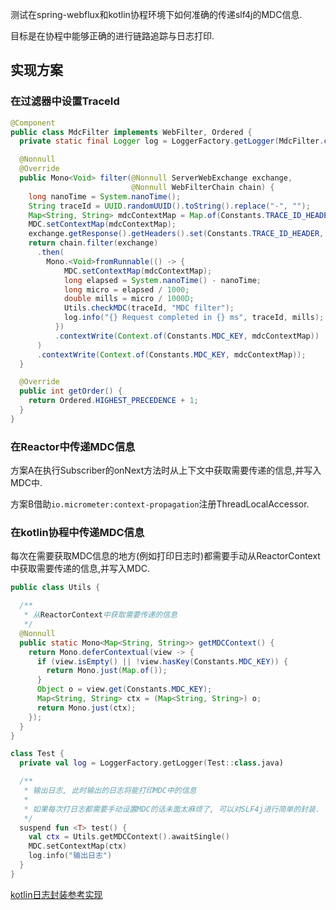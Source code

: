 测试在spring-webflux和kotlin协程环境下如何准确的传递slf4j的MDC信息.

目标是在协程中能够正确的进行链路追踪与日志打印.

## 实现方案

### 在过滤器中设置TraceId

```java
@Component
public class MdcFilter implements WebFilter, Ordered {
  private static final Logger log = LoggerFactory.getLogger(MdcFilter.class);

  @Nonnull
  @Override
  public Mono<Void> filter(@Nonnull ServerWebExchange exchange,
                           @Nonnull WebFilterChain chain) {
    long nanoTime = System.nanoTime();
    String traceId = UUID.randomUUID().toString().replace("-", "");
    Map<String, String> mdcContextMap = Map.of(Constants.TRACE_ID_HEADER, traceId);
    MDC.setContextMap(mdcContextMap);
    exchange.getResponse().getHeaders().set(Constants.TRACE_ID_HEADER, traceId);
    return chain.filter(exchange)
      .then(
        Mono.<Void>fromRunnable(() -> {
            MDC.setContextMap(mdcContextMap);
            long elapsed = System.nanoTime() - nanoTime;
            long micro = elapsed / 1000;
            double mills = micro / 1000D;
            Utils.checkMDC(traceId, "MDC filter");
            log.info("{} Request completed in {} ms", traceId, mills);
          })
          .contextWrite(Context.of(Constants.MDC_KEY, mdcContextMap))
      )
      .contextWrite(Context.of(Constants.MDC_KEY, mdcContextMap));
  }

  @Override
  public int getOrder() {
    return Ordered.HIGHEST_PRECEDENCE + 1;
  }
}
```

### 在Reactor中传递MDC信息

方案A在执行Subscriber的onNext方法时从上下文中获取需要传递的信息,并写入MDC中.

方案B借助`io.micrometer:context-propagation`注册ThreadLocalAccessor.

### 在kotlin协程中传递MDC信息

每次在需要获取MDC信息的地方(例如打印日志时)都需要手动从ReactorContext中获取需要传递的信息,并写入MDC.

```java
public class Utils {

  /**
   * 从ReactorContext中获取需要传递的信息
   */
  @Nonnull
  public static Mono<Map<String, String>> getMDCContext() {
    return Mono.deferContextual(view -> {
      if (view.isEmpty() || !view.hasKey(Constants.MDC_KEY)) {
        return Mono.just(Map.of());
      }
      Object o = view.get(Constants.MDC_KEY);
      Map<String, String> ctx = (Map<String, String>) o;
      return Mono.just(ctx);
    });
  }
}
```

```kotlin
class Test {
  private val log = LoggerFactory.getLogger(Test::class.java)

  /**
   * 输出日志, 此时输出的日志将能打印MDC中的信息
   *
   * 如果每次打日志都需要手动设置MDC的话未面太麻烦了, 可以对SLF4j进行简单的封装.
   */
  suspend fun <T> test() {
    val ctx = Utils.getMDCContext().awaitSingle()
    MDC.setContextMap(ctx)
    log.info("输出日志")
  }
}
```

[kotlin日志封装参考实现](https://github.com/Songzhizong/ideal-framework2/blob/master/ideal-core/src/main/kotlin/cn/idealio/framework/logging/kotlin/internal/LocationAwareSuspendLogger.kt)